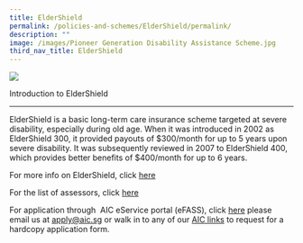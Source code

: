 ```yaml
---
title: ElderShield
permalink: /policies-and-schemes/ElderShield/permalink/
description: ""
image: /images/Pioneer Generation Disability Assistance Scheme.jpg
third_nav_title: ElderShield
---
```

![](/images/Pioneer%20Generation%20Disability%20Assistance%20Scheme.jpg)

Introduction to ElderShield  

------------------------------

ElderShield is a basic long-term care insurance scheme targeted at severe disability, especially during old age. When it was introduced in 2002 as ElderShield 300, it provided payouts of $300/month for up to 5 years upon severe disability. It was subsequently reviewed in 2007 to ElderShield 400, which provides better benefits of $400/month for up to 6 years.


For more info on ElderShield, click [here](https://www.aic.sg/financial-assistance/eldershield)


For the list of assessors, click [here](https://www.aic.sg/financial-assistance/Documents/Application%20Forms/IDAPE%20Assessor%20List.pdf)

For application through  AIC eService portal (eFASS), click [here](https://efinance.aic.sg/)
please email us at [apply@aic.sg](mailto:apply@aic.sg) or walk in to any of our [AIC links](https://www.aic.sg/aic-link) to request for a hardcopy application form.